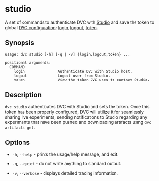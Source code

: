 # studio

A set of commands to authenticate DVC with [Studio](https://studio.iterative.ai) and save the token to global
[DVC configuration]: [login](/doc/command-reference/studio/login),
[logout](/doc/command-reference/studio/logout),
[token](/doc/command-reference/studio/token).

[dvc configuration]:
  /doc/user-guide/project-structure/configuration#config-file-locations

## Synopsis

```usage
usage: dvc studio [-h] [-q | -v] {login,logout,token} ...

positional arguments:
  COMMAND
    login               Authenticate DVC with Studio host.
    logout              Logout user from Studio.
    token               View the token DVC uses to contact Studio.
```

## Description

`dvc studio` authenticates DVC with Studio and sets the token. Once this token
has been properly configured, DVC will utilize it for seamlessly sharing live
experiments, sending notifications to Studio regarding any experiments that have
been pushed and downloading artifacts using `dvc artifacts get`.

## Options

- `-h`, `--help` - prints the usage/help message, and exit.

- `-q`, `--quiet` - do not write anything to standard output.

- `-v`, `--verbose` - displays detailed tracing information.
